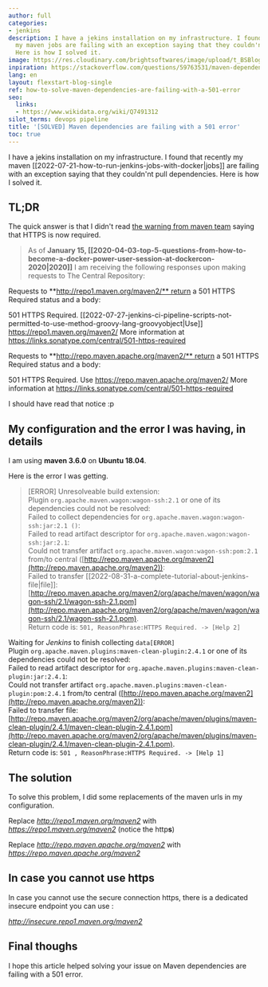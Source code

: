 ```yaml
---
author: full
categories:
- jenkins
description: I have a jekins installation on my infrastructure. I found that recently
  my maven jobs are failing with an exception saying that they couldn'nt pull dependencies.
  Here is how I solved it.
image: https://res.cloudinary.com/brightsoftwares/image/upload/t_BSBlogImage/v1648104405/arkadiusz-gasiorowski-nvYIrRZAFgg-unsplash_eycjcv.jpg
inpiration: https://stackoverflow.com/questions/59763531/maven-dependencies-are-failing-with-a-501-error
lang: en
layout: flexstart-blog-single
ref: how-to-solve-maven-dependencies-are-failing-with-a-501-error
seo:
  links:
  - https://www.wikidata.org/wiki/Q7491312
silot_terms: devops pipeline
title: '[SOLVED] Maven dependencies are failing with a 501 error'
toc: true
---
```


I have a jekins installation on my infrastructure. I found that recently my maven [[2022-07-21-how-to-run-jenkins-jobs-with-docker|jobs]] are failing with an exception saying that they couldn'nt pull dependencies. Here is how I solved it.


## TL;DR

The quick answer is that I didn't read [the warning from maven team](https://support.sonatype.com/hc/en-us/articles/360041287334) saying that HTTPS is now required.

> As of **January 15, [[2020-04-03-top-5-questions-from-how-to-become-a-docker-power-user-session-at-dockercon-2020|2020]]** I am receiving the following responses upon making requests to The Central Repository:
>
Requests to **http://repo1.maven.org/maven2/** return a 501 HTTPS Required status and a body:
>
501 HTTPS Required. 
[[2022-07-27-jenkins-ci-pipeline-scripts-not-permitted-to-use-method-groovy-lang-groovyobject|Use]] https://repo1.maven.org/maven2/
More information at https://links.sonatype.com/central/501-https-required
>
Requests to **http://repo.maven.apache.org/maven2/** return a 501 HTTPS Required status and a body:
>
501 HTTPS Required. 
Use https://repo.maven.apache.org/maven2/
More information at https://links.sonatype.com/central/501-https-required

I should have read that notice :p


## My configuration and the error I was having, in details

I am using **maven 3.6.0** on **Ubuntu 18.04**.

Here is the error I was getting.

> [ERROR] Unresolveable build extension:  
Plugin `org.apache.maven.wagon:wagon-ssh:2.1` or one of its dependencies could not be resolved:  
Failed to collect dependencies for `org.apache.maven.wagon:wagon-ssh:jar:2.1 ()`:  
Failed to read artifact descriptor for `org.apache.maven.wagon:wagon-ssh:jar:2.1`:  
Could not transfer artifact `org.apache.maven.wagon:wagon-ssh:pom:2.1` from/to central ([http://repo.maven.apache.org/maven2](http://repo.maven.apache.org/maven2)):  
Failed to transfer [[2022-08-31-a-complete-tutorial-about-jenkins-file|file]]: [http://repo.maven.apache.org/maven2/org/apache/maven/wagon/wagon-ssh/2.1/wagon-ssh-2.1.pom](http://repo.maven.apache.org/maven2/org/apache/maven/wagon/wagon-ssh/2.1/wagon-ssh-2.1.pom).  
Return code is: `501, ReasonPhrase:HTTPS Required. -> [Help 2]`
>
Waiting for _Jenkins_ to finish collecting `data[ERROR]`  
Plugin `org.apache.maven.plugins:maven-clean-plugin:2.4.1` or one of its dependencies could not be resolved:  
Failed to read artifact descriptor for `org.apache.maven.plugins:maven-clean-plugin:jar:2.4.1`:  
Could not transfer artifact `org.apache.maven.plugins:maven-clean-plugin:pom:2.4.1` from/to central ([http://repo.maven.apache.org/maven2](http://repo.maven.apache.org/maven2)):  
Failed to transfer file: [http://repo.maven.apache.org/maven2/org/apache/maven/plugins/maven-clean-plugin/2.4.1/maven-clean-plugin-2.4.1.pom](http://repo.maven.apache.org/maven2/org/apache/maven/plugins/maven-clean-plugin/2.4.1/maven-clean-plugin-2.4.1.pom).  
Return code is: `501 , ReasonPhrase:HTTPS Required. -> [Help 1]`


## The solution

To solve this problem, I did some replacements of the maven urls in my configuration.

Replace *http://repo1.maven.org/maven2* with *https://repo1.maven.org/maven2* (notice the http**s**)

Replace *http://repo.maven.apache.org/maven2* with *https://repo.maven.apache.org/maven2*


## In case you cannot use https

In case you cannot use the secure connection https, there is a dedicated insecure endpoint you can use :

*http://insecure.repo1.maven.org/maven2*


## Final thoughs

I hope this article helped solving your issue on Maven dependencies are failing with a 501 error.